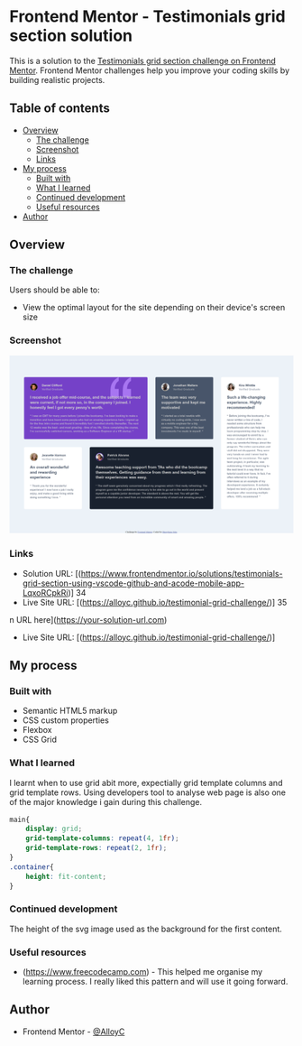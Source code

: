 # Frontend Mentor - Testimonials grid section solution

This is a solution to the [Testimonials grid section challenge on Frontend Mentor](https://www.frontendmentor.io/challenges/testimonials-grid-section-Nnw6J7Un7). Frontend Mentor challenges help you improve your coding skills by building realistic projects. 

## Table of contents

- [Overview](#overview)
  - [The challenge](#the-challenge)
  - [Screenshot](#screenshot)
  - [Links](#links)
- [My process](#my-process)
  - [Built with](#built-with)
  - [What I learned](#what-i-learned)
  - [Continued development](#continued-development)
  - [Useful resources](#useful-resources)
- [Author](#author)


## Overview

### The challenge

Users should be able to:

- View the optimal layout for the site depending on their device's screen size

### Screenshot

![](./screenshot.png)

### Links

- Solution URL: [(https://www.frontendmentor.io/solutions/testimonials-grid-section-using-vscode-github-and-acode-mobile-app-LqxoRCpkRi)]
34
- Live Site URL: [(https://alloyc.github.io/testimonial-grid-challenge/)]
35

n URL here](https://your-solution-url.com)
- Live Site URL: [(https://alloyc.github.io/testimonial-grid-challenge/)]

## My process

### Built with

- Semantic HTML5 markup
- CSS custom properties
- Flexbox
- CSS Grid
 
### What I learned
 I learnt when to use grid abit more, expectially grid template columns and grid template rows.
 Using developers tool to analyse web page is also one of the major knowledge i gain during this challenge.
   

```css
main{
    display: grid;
    grid-template-columns: repeat(4, 1fr);
    grid-template-rows: repeat(2, 1fr);
}
.container{
    height: fit-content;
}  
```

### Continued development

The height of the svg image used as the background for the first content.  

### Useful resources

- (https://www.freecodecamp.com) - This helped me organise my learning process. I really liked this pattern and will use it going forward.

## Author

- Frontend Mentor - [@AlloyC](https://www.frontendmentor.io/profile/AlloyC)
